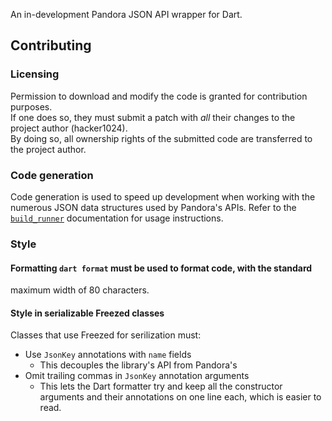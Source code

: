 An in-development Pandora JSON API wrapper for Dart.

<!-- TODO flesh out README -->

## Contributing
### Licensing
Permission to download and modify the code is granted for contribution purposes.  
If one does so, they must submit a patch with _all_ their changes to the project
author (hacker1024).  
By doing so, all ownership rights of the submitted code are transferred to the
project author.

### Code generation
Code generation is used to speed up development when working with the numerous
JSON data structures used by Pandora's APIs.
Refer to the [`build_runner`][build_runner] documentation
for usage instructions.

[build_runner]: https://pub.dev/packages/build_runner#built-in-commands

### Style
#### Formatting `dart format` must be used to format code, with the standard
maximum width of 80 characters.

#### Style in serializable Freezed classes
Classes that use Freezed for serilization must:
- Use `JsonKey` annotations with `name` fields
  - This decouples the library's API from Pandora's
- Omit trailing commas in `JsonKey` annotation arguments
  - This lets the Dart formatter try and keep all the constructor arguments and
    their annotations on one line each, which is easier to read.